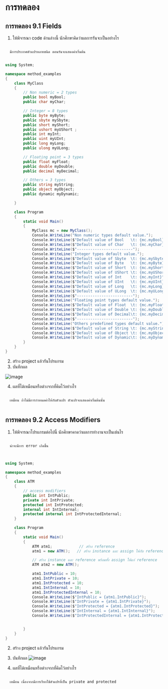 # การทดลอง #

## การทดลอง 9.1  Fields ##

1. ให้พิจารณา code ด้านล่างนี้ นักศึกษาคิดว่าผลการรันจะเป็นอย่างไร 
   
```

  มีการประกาศตัวแปรหลายขนิด ตอนรันจะแสดงค่าเริ่มต้น
   
```   


```csharp
using System;

namespace method_examples
{
    class MyClass
    {
        // Non numeric = 2 types
        public bool myBool;
        public char myChar;

        // Integer = 8 types
        public byte myByte;
        public sbyte mySbyte;
        public short myShort;
        public ushort myUShort ;
        public int myInt;
        public uint myUInt;
        public long myLong;
        public ulong myULong;

        // Floating point = 3 types
        public float myFloat;
        public double myDouble;
        public decimal myDecimal;

        // Others = 3 types
        public string myString;
        public object myObject;
        public dynamic myDynamic;

    }

    class Program
    {
        static void Main()
        {
            MyClass mc = new MyClass();
            Console.WriteLine("Non numeric types default value.");
            Console.WriteLine($"Default value of Bool   \t: {mc.myBool}");
            Console.WriteLine($"Default value of Char   \t: {mc.myChar}");
            Console.WriteLine($"-------------------------");
            Console.WriteLine("Integer types default value.");
            Console.WriteLine($"Default value of Sbyte  \t: {mc.mySbyte}");
            Console.WriteLine($"Default value of Byte   \t: {mc.myByte}");
            Console.WriteLine($"Default value of Short  \t: {mc.myShort}");
            Console.WriteLine($"Default value of UShort \t: {mc.myUShort}");
            Console.WriteLine($"Default value of Int    \t: {mc.myInt}");
            Console.WriteLine($"Default value of UInt   \t: {mc.myUInt}");
            Console.WriteLine($"Default value of Long   \t: {mc.myLong}");
            Console.WriteLine($"Default value of ULong  \t: {mc.myULong}");
            Console.WriteLine($"-------------------------");
            Console.WriteLine("Floating point types default value.");
            Console.WriteLine($"Default value of Float  \t: {mc.myFloat}");
            Console.WriteLine($"Default value of Double \t: {mc.myDouble}");
            Console.WriteLine($"Default value of Decimal\t: {mc.myDecimal}");
            Console.WriteLine($"-------------------------");
            Console.WriteLine("Others predefined types default value.");
            Console.WriteLine($"Default value of String \t: {mc.myString}");
            Console.WriteLine($"Default value of Object \t: {mc.myObject}");
            Console.WriteLine($"Default value of Dynamic\t: {mc.myDynamic}");
        }
    }
}
```

2. สร้าง project แล้วรันโปรแกรม
3. บันทึกผล

  ![image](https://user-images.githubusercontent.com/92079547/167893682-54900f26-445b-494a-86e0-3eae024cf96a.png)

   
   


4. ผลที่ได้เหมือนหรือต่างจากที่คิดไว้อย่างไร  
```

  เหมือน ถ้าไม่มีการกำหนดค่าให้กับตัวแปร ตัวแปรจะแสดงค่าเริ่มต้นนั้น
   
```   

## การทดลอง 9.2  Access Modifiers ##
1. ให้พิจารณาโปรแกรมต่อไปนี้ นักศึกษาคาดว่าผลการทำงานจะเป็นเช่นไร

```

  น่าจะมีการ error เกิดขึ้น
   
```   



```cs

using System;

namespace method_examples
{
    class ATM 
    {
        // access modifiers
        public int IntPublic;
        private int IntPrivate;
        protected int IntProtected;
        internal int IntInternal;
        protected internal int IntProtectedInternal;
    }

    class Program
    {
        static void Main()
        {
            ATM atm1;            // สร้าง reference
            atm1 = new ATM();   // สร้าง instance และ assign ให้กับ reference

            // สร้าง instance และ reference พร้อมทั้ง assign ให้แก่ reference
            ATM atm2 = new ATM();

            atm1.IntPublic = 10;
            atm1.IntPrivate = 10;
            atm1.IntProtected = 10;
            atm1.IntInternal = 10;
            atm1.IntProtectedInternal = 10;
            Console.WriteLine($"IntPublic = {atm1.IntPublic}");
            Console.WriteLine($"IntPrivate = {atm1.IntPrivate}");
            Console.WriteLine($"IntProtected = {atm1.IntProtected}");
            Console.WriteLine($"IntInternal = {atm1.IntInternal}");
            Console.WriteLine($"IntProtectedInternal = {atm1.IntProtectedInternal}");


        }
    }
}

```
2. สร้าง project แล้วรันโปรแกรม
3. บันทึกผล
![image](https://user-images.githubusercontent.com/92079547/167895515-bfe94c2c-dfb5-4cbe-a0fa-f50deb5e8a25.png)
  


4. ผลที่ได้เหมือนหรือต่างจากที่คิดไว้อย่างไร  
```

  เหมือน เนื่องจากมีการเรียกใช้ตัวแปรที่เป็น private and protected
   
```   
